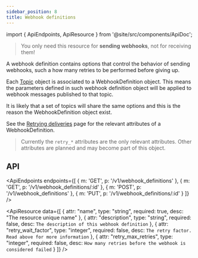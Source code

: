 ```yaml
---
sidebar_position: 8
title: Webhook definitions
---
```


import { ApiEndpoints, ApiResource } from '@site/src/components/ApiDoc';

> You only need this resource for **sending webhooks**, not for receiving them!

A webhook definition contains options that control the behavior of sending
webhooks, such a how many retries to be performed before giving up.

Each [Topic](/docs/resources/topics) object is associated to a WebhookDefinition object.
This means the parameters defined in such webhook definition object will be
applied to webhook messages published to that topic.

It is likely that a set of topics will share the same options and this is
the reason the WebhookDefinition object exist.

See the [Retrying deliveries](/docs/sending-webhooks/retrying-deliveries)
page for the relevant attributes of a WebhookDefinition.

> Currently the `retry_*` attributes are the only relevant attributes. Other attributes
> are planned and may become part of this object.

## API

<ApiEndpoints endpoints={[
{ m: 'GET', p: '/v1/webhook_definitions' },
{ m: 'GET', p: '/v1/webhook_definitions/:id' },
{ m: 'POST', p: '/v1/webhook_definitions' },
{ m: 'PUT', p: '/v1/webhook_definitions/:id' }
]} />

<ApiResource data={[
{
  attr: "name",
  type: "string",
  required: true,
  desc: "The resource unique name"
},
{
  attr: "description",
  type: "string",
  required: false,
  desc: `The description of this webhook definition`
},
{
  attr: "retry_wait_factor",
  type: "integer",
  required: false,
  desc: `The retry factor. Read above for more information`
},
{
  attr: "retry_max_retries",
  type: "integer",
  required: false,
  desc: `How many retries before the webhook is considered failed`
}
]} />
